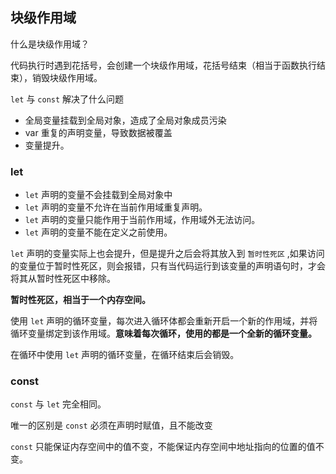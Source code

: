## 块级作用域

什么是块级作用域？

代码执行时遇到花括号，会创建一个块级作用域，花括号结束（相当于函数执行结束），销毁块级作用域。

`let` 与 `const` 解决了什么问题

+ 全局变量挂载到全局对象，造成了全局对象成员污染
+ var 重复的声明变量，导致数据被覆盖
+ 变量提升。

### let

+ `let` 声明的变量不会挂载到全局对象中
+ `let` 声明的变量不允许在当前作用域重复声明。
+ `let` 声明的变量只能作用于当前作用域，作用域外无法访问。
+ `let` 声明的变量不能在定义之前使用。

`let` 声明的变量实际上也会提升，但是提升之后会将其放入到 `暂时性死区` ,如果访问的变量位于暂时性死区，则会报错，只有当代码运行到该变量的声明语句时，才会将其从暂时性死区中移除。

**暂时性死区，相当于一个内存空间。**

使用 `let` 声明的循环变量，每次进入循环体都会重新开启一个新的作用域，并将循环变量绑定到该作用域。**意味着每次循环，使用的都是一个全新的循环变量。**

在循环中使用 `let` 声明的循环变量，在循环结束后会销毁。

### const

`const` 与 `let` 完全相同。

唯一的区别是 `const` 必须在声明时赋值，且不能改变

`const` 只能保证内存空间中的值不变，不能保证内存空间中地址指向的位置的值不变。

